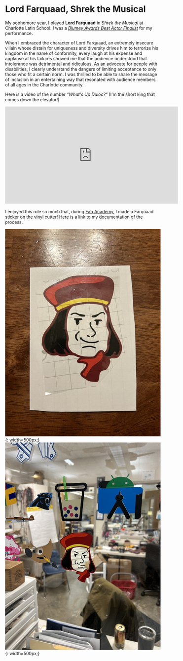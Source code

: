# Lord Farquaad, Shrek the Musical

My sophomore year, I played **Lord Farquaad** in *Shrek the Musical* at Charlotte Latin School. I was a [*Blumey Awards Best Actor Finalist*](https://www.blumenthalarts.org/assets/doc/2023-Blumey-Nominees-and-Finalists-dc56d4a6fb.pdf#page=3) for my performance.

When I embraced the character of Lord Farquaad, an extremely insecure villain whose distain for uniqueness and diversity drives him to terrorize his kingdom in the name of conformity, every laugh at his expense and applause at his failures showed me that the audience understood that intolerance was detrimental and ridiculous. As an advocate for people with disabilities, I clearly understand the dangers of limiting acceptance to only those who fit a certain norm. I was thrilled to be able to share the message of inclusion in an entertaining way that resonated with audience members of all ages in the Charlotte community. 

Here is a video of the number *"What's Up Duloc?"* (I'm the short king that comes down the elevator!)

<iframe width="560" height="315" src="https://www.youtube.com/embed/KdQFDuWZpJ0?si=ycnlZ7AksxVm7gkN" title="YouTube video player" frameborder="0" allow="accelerometer; autoplay; clipboard-write; encrypted-media; gyroscope; picture-in-picture; web-share" allowfullscreen></iframe>

I enjoyed this role so much that, during [Fab Academy](../projects/fab-academy/disability-forewarning-system.md), I made a Farquaad sticker on the vinyl cutter! [Here](https://fabacademy.org/2023/labs/charlotte/students/adam-stone/lessons/week3/vinyl-cutting/#lord-farquaad) is a link to my documentation of the process.

![Farquaad Sticker](../assets/images/arts/farquaad/farquaad-sticker.jpg){: width=500px;}
![Farquaad Sticker Lab](../assets/images/arts/farquaad/farquaad-sticker-lab.jpg){: width=500px;}